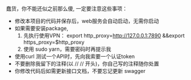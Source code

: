 蠢货，你不能还似之前那么傻, 一定要注意这些事项：

- 修改本项目的代码并保存后，web服务会自动启动，无需你启动
- 如果需要安装package, 
    1. 先执行使用VPN： export http_proxy=http://127.0.0.1:7890 &&export https_proxy=$http_proxy
    2. 使用 sudo yarn，需要密码时再提示我
- 使用curl 测试一个API时，先向我索要一个认证token
- 不要删除我留下的注释(以 // // 开头)，你自己写的注释随你处置
- 你修改代码后如需更新接口文档，不要忘记更新 swagger